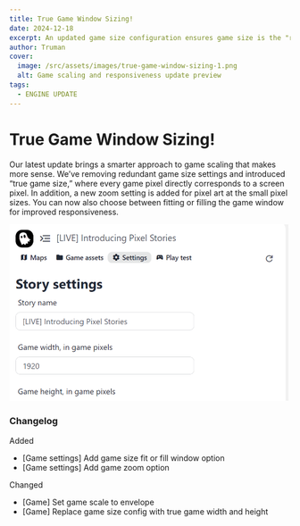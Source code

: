 ```yaml
---
title: True Game Window Sizing!
date: 2024-12-18
excerpt: An updated game size configuration ensures game size is the "real" size with scaling.
author: Truman
cover:
  image: /src/assets/images/true-game-window-sizing-1.png
  alt: Game scaling and responsiveness update preview
tags:
  - ENGINE UPDATE
---
```


# True Game Window Sizing!

Our latest update brings a smarter approach to game scaling that makes more sense. We’ve removing redundant game size settings and introduced “true game size,” where every game pixel directly corresponds to a screen pixel. In addition, a new zoom setting is added for pixel art at the small pixel sizes. You can now also choose between fitting or filling the game window for improved responsiveness.

<div style="max-width:500px;">

![Responsive Options](/src/assets/images/true-game-window-sizing-2.png)

</div>

### Changelog

Added

- [Game settings] Add game size fit or fill window option
- [Game settings] Add game zoom option

Changed

- [Game] Set game scale to envelope
- [Game] Replace game size config with true game width and height
